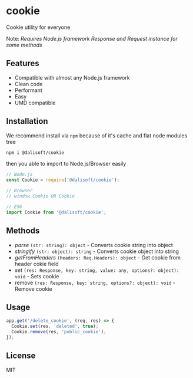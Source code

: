# cookie

Cookie utility for everyone

Note: _Requires Node.js framework Response and Request instance for some methods_

## Features

- Compatible with almost any Node.js framework
- Clean code
- Performant
- Easy
- UMD compatible

## Installation

We recommend install via `npm` because of it's cache and flat node modules tree

```bash
npm i @dalisoft/cookie
```

then you able to import to Node.js/Browser easily

```js
// Node.js
const Cookie = require('@dalisoft/cookie');

// Browser
// window.Cookie OR Cookie

// ES6
import Cookie from '@dalisoft/cookie';
```

## Methods

- _parse_ `(str: string): object` - Converts cookie string into object
- _stringify_ `(str: object): string` - Converts cookie object into string
- _getFromHeaders_ `(headers: Req.Headers): object` - Get cookie from header cokie field
- _set_ `(res: Response, key: string, value: any, options?: object): void` - Sets cookie
- remove `(res: Response, key: string, options?: object): void` - Remove cookie

## Usage

```js
app.get('/delete_cookie', (req, res) => {
  Cookie.set(res, 'deleted', true);
  Cookie.remove(res, 'public_cookie');
});
```

## License

MIT
